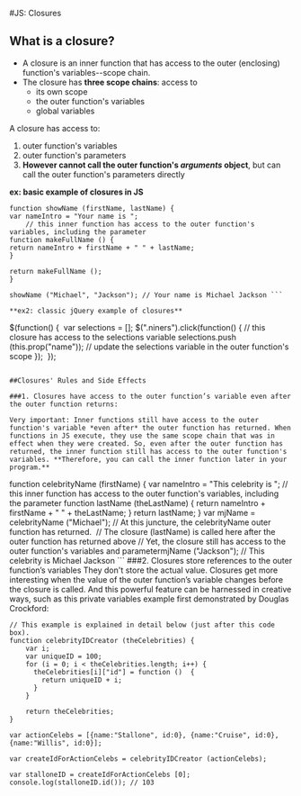 #JS: Closures

## What is a closure?

+ A closure is an inner function that has access to the outer (enclosing) function's variables--scope chain. 
+ The closure has **three scope chains**: access to
    + its own scope 
    + the outer function's variables
    + global variables

A closure has access to:

1. outer function's variables
2. outer function's parameters
3. **However cannot call the outer function's *arguments* object**, but can call the outer function's parameters directly

**ex: basic example of closures in JS**
```
function showName (firstName, lastName) { 
​var nameIntro = "Your name is ";
    // this inner function has access to the outer function's variables, including the parameter​
​function makeFullName () {         
​return nameIntro + firstName + " " + lastName;     
}
​
​return makeFullName (); 
} 
​
showName ("Michael", "Jackson"); // Your name is Michael Jackson ```

**ex2: classic jQuery example of closures**

```
$(function() {
​
​var selections = []; 
$(".niners").click(function() { // this closure has access to the selections variable​
selections.push (this.prop("name")); // update the selections variable in the outer function's scope​
});
​
});
```

##Closures' Rules and Side Effects

###1. Closures have access to the outer function’s variable even after the outer function returns:

Very important: Inner functions still have access to the outer function's variable *even after* the outer function has returned. When functions in JS execute, they use the same scope chain that was in effect when they were created. So, even after the outer function has returned, the inner function still has access to the outer function's variables. **Therefore, you can call the inner function later in your program.**

```
function celebrityName (firstName) {
    var nameIntro = "This celebrity is ";
    // this inner function has access to the outer function's variables, including the parameter​
   function lastName (theLastName) {
        return nameIntro + firstName + " " + theLastName;
    }
    return lastName;
}
​
​var mjName = celebrityName ("Michael"); // At this juncture, the celebrityName outer function has returned.​
​
​// The closure (lastName) is called here after the outer function has returned above​
​// Yet, the closure still has access to the outer function's variables and parameter​
mjName ("Jackson"); // This celebrity is Michael Jackson ```
###2. Closures store references to the outer function’s variables
They don't store the actual value. Closures get more interesting when the value of the outer function’s variable changes before the closure is called. And this powerful feature can be harnessed in creative ways, such as this private variables example first demonstrated by Douglas Crockford: 
```
// This example is explained in detail below (just after this code box).​
​function celebrityIDCreator (theCelebrities) {
    var i;
    var uniqueID = 100;
    for (i = 0; i < theCelebrities.length; i++) {
      theCelebrities[i]["id"] = function ()  {
        return uniqueID + i;
      }
    }
    
    return theCelebrities;
}
​
​var actionCelebs = [{name:"Stallone", id:0}, {name:"Cruise", id:0}, {name:"Willis", id:0}];
​
​var createIdForActionCelebs = celebrityIDCreator (actionCelebs);
​
​var stalloneID = createIdForActionCelebs [0];  console.log(stalloneID.id()); // 103
```
